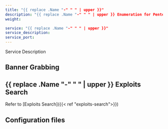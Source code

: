 ```yaml
---
title: "{{ replace .Name "-" " " | upper }}"
description: "{{ replace .Name "-" " " | upper }} Enumeration for Pentesting"
weight:

service: "{{ replace .Name "-" " " | upper }}"
service_description:
service_port:
---
```

Service Description

## Banner Grabbing

## {{ replace .Name "-" " " | upper }} Exploits Search

Refer to [Exploits Search]({{< ref "exploits-search">}})

## Configuration files
